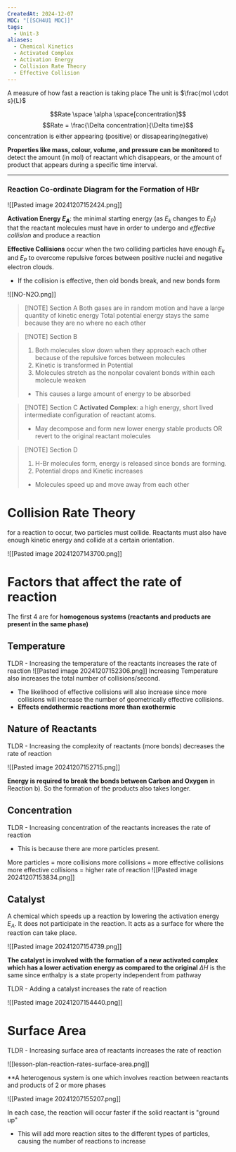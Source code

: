 ```yaml
---
CreatedAt: 2024-12-07
MOC: "[[SCH4U1 MOC]]"
tags:
  - Unit-3
aliases:
  - Chemical Kinetics
  - Activated Complex
  - Activation Energy
  - Collision Rate Theory
  - Effective Collision
---
```

A measure of how fast a reaction is taking place
The unit is $\frac{mol \cdot s}{L}$


$$Rate \space  \alpha \space[concentration]$$
$$Rate = \frac{\Delta concentration}{\Delta time}$$
concentration is either appearing (positive) or dissapearing(negative)

**Properties like mass, colour, volume, and pressure can be monitored** to detect the amount (in mol) of reactant which disappears, or the amount of product that appears during a specific time interval.

---
### Reaction Co-ordinate Diagram for the Formation of HBr
![[Pasted image 20241207152424.png]]

**Activation Energy $E_{A}$**: the minimal starting energy (as $E_k$ changes to $E_P$) that the reactant molecules must have in order to undergo and *effective collision* and produce a reaction

**Effective Collisions** occur when the two colliding particles have enough $E_k$ and $E_P$ to overcome repulsive forces between positive nuclei and negative electron clouds.
- If the collision is effective, then old bonds break, and new bonds form

![[NO-N2O.png]]
> [!NOTE] Section A
> Both gases are in random motion and have a large quantity of kinetic energy
> Total potential energy stays the same because they are no where no each other

> [!NOTE] Section B
> 1. Both molecules slow down when they approach each other because of the repulsive forces between molecules
> 2. Kinetic is transformed in Potential
> 3. Molecules stretch as the nonpolar covalent bonds within each molecule weaken
> 	- This causes a large amount of energy to be absorbed

> [!NOTE] Section C
> **Activated Complex**: a high energy, short lived intermediate configuration of reactant atoms. 
> - May decompose and form new lower energy stable products OR revert to the original reactant molecules

> [!NOTE] Section D
> 1. H-Br molecules form, energy is released since bonds are forming. 
> 2. Potential drops and Kinetic increases
> 	- Molecules speed up and move away from each other

# Collision Rate Theory
for a reaction to occur, two particles must collide. Reactants must also have enough kinetic energy and collide at a certain orientation. 

![[Pasted image 20241207143700.png]]

# Factors that affect the rate of reaction
The first 4 are for **homogenous systems (reactants and products are present in the same phase)**

## Temperature
TLDR - Increasing the temperature of the reactants increases the rate of reaction 
![[Pasted image 20241207152306.png]]
Increasing Temperature also increases the total number of collisions/second. 
- The likelihood of effective collisions will also increase since more collisions will increase the number of geometrically effective collisions.
- **Effects endothermic reactions more than exothermic**
## Nature of Reactants
TLDR - Increasing the complexity of reactants (more bonds) decreases the rate of reaction

![[Pasted image 20241207152715.png]]

**Energy is required to break the bonds between Carbon and Oxygen** in Reaction b). So the formation of the products also takes longer.
## Concentration
TLDR - Increasing concentration of the reactants increases the rate of reaction
- This is because there are more particles present.

More particles = more collisions
more collisions = more effective collisions
more effective collisions = higher rate of reaction
![[Pasted image 20241207153834.png]]

## Catalyst
A chemical which speeds up a reaction by lowering the activation energy $E_A$. It does not participate in the reaction. It acts as a surface for where the reaction can take place.

![[Pasted image 20241207154739.png]]

**The catalyst is involved with the formation of a new activated complex which has a lower activation energy as compared to the original**
$\Delta H$ is the same since enthalpy is a state property independent from pathway

TLDR - Adding a catalyst increases the rate of reaction

![[Pasted image 20241207154440.png]]

# Surface Area
TLDR - Increasing surface area of reactants increases the rate of reaction

![[lesson-plan-reaction-rates-surface-area.png]]

**A heterogenous system is one which involves reaction between reactants and products of 2 or more phases

![[Pasted image 20241207155207.png]]

In each case, the reaction will occur faster if the solid reactant is "ground up" 
- This will add more reaction sites to the different types of particles, causing the number of reactions to increase